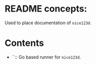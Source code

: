 <!--
file:         docs/README.md
file-id:      76636034-57b7-464f-a5cc-bd0003d59ce2
project:      nice123d
project-id:   e2bbd03f-0ac6-41ec-89ae-2ad52fa0652a
using: jinja2
description:  This file contains the folder documentation. |
    The folder is part of the `nice123d` project.
-->

# README concepts:

Used to place documentation of  `nice123d`.

# Contents

- ``:: Go based runner for `nice123d`.